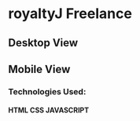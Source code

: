 # royaltyJ Freelance

## Desktop View

## Mobile View


### Technologies Used:
#### HTML CSS JAVASCRIPT
